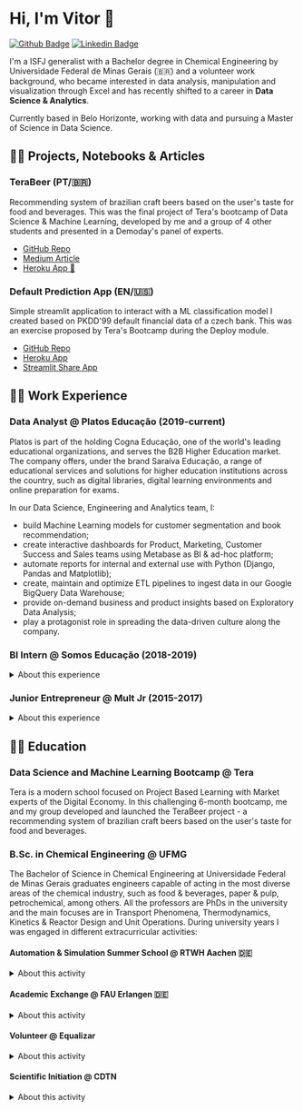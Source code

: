 # Hi, I'm Vitor 👋

[![Github Badge](https://img.shields.io/badge/-Github-000?style=flat-square&logo=Github&logoColor=white&link=https://github.com/vitor-faria)](https://github.com/vitor-faria)
[![Linkedin Badge](https://img.shields.io/badge/-LinkedIn-blue?style=flat-square&logo=Linkedin&logoColor=white&link=https://www.linkedin.com/in/vitor-faria/)](https://www.linkedin.com/in/vitor-faria/)

I'm a ISFJ generalist with a Bachelor degree in Chemical Engineering by Universidade Federal de Minas Gerais (🇧🇷) and a volunteer work background, who became interested in data analysis, manipulation and visualization through Excel and has recently shifted to a career in **Data Science & Analytics**. 

Currently based in Belo Horizonte, working with data and pursuing a Master of Science in Data Science.

## 👨‍🔬 Projects, Notebooks & Articles

### TeraBeer (PT/🇧🇷)

Recommending system of brazilian craft beers based on the user's taste for food and beverages. This was the final project of Tera's bootcamp of Data Science &
Machine Learning, developed by me and a group of 4 other students and presented in a Demoday's panel of experts.

- [GitHub Repo](https://github.com/vitor-faria/tera-beer-recommendations)
- [Medium Article](https://vitorfaria95.medium.com/terabeer-construindo-um-sistema-de-recomenda%C3%A7%C3%A3o-de-cervejas-artesanais-brasileiras-2a131d66421c)
- [Heroku App 🍻](https://terabeer-recomendacoes.herokuapp.com/)

### Default Prediction App (EN/🇺🇸)

Simple streamlit application to interact with a ML classification model I created based on PKDD'99 default financial data of a czech bank. This was an exercise 
proposed by Tera's Bootcamp during the Deploy module.

- [GitHub Repo](https://github.com/vitor-faria/default-prediction-app)
- [Heroku App](https://default-prediction-app.herokuapp.com/)
- [Streamlit Share App](https://share.streamlit.io/vitor-faria/default-prediction-app/main/app.py)

## 🧑‍💻 Work Experience

### Data Analyst @ Platos Educação (2019-current)

Platos is part of the holding Cogna Educação, one of the world's leading educational organizations, and serves the B2B Higher Education market. The company 
offers, under the brand Saraiva Educação, a range of educational services and solutions for higher education institutions across the country, such as digital 
libraries, digital learning environments and online preparation for exams.

In our Data Science, Engineering and Analytics team, I:
- build Machine Learning models for customer segmentation and book recommendation;
- create interactive dashboards for Product, Marketing, Customer Success and Sales teams using Metabase as BI & ad-hoc platform;
- automate reports for internal and external use with Python (Django, Pandas and Matplotlib);
- create, maintain and optimize ETL pipelines to ingest data in our Google BigQuery Data Warehouse;
- provide on-demand business and product insights based on Exploratory Data Analysis;
- play a protagonist role in spreading the data-driven culture along the company.

### BI Intern @ Somos Educação (2018-2019)

<details>
  <summary>About this experience</summary>
  
  <br>
  
  SOMOS was (when aquired by Kroton) the largest group of basic education in Brazil and impacted more than 27 million students across Brazil through 
  various brands. 

  My role as BI Intern in the Business Unit of Solutions for Higher and Technical Education was to:
  - create BI dashboards in order to keep track of the top OKR's;
  - provide business insights to the leaders;
  - use Data Storytelling to build visuals and slides for Radar meetings;
  - develop processes to improve Knowledge Management.
</details>

### Junior Entrepreneur @ Mult Jr (2015-2017)

<details>
  <summary>About this experience</summary>
  
  <br>
  
  Mult Jr is a Junior Enterprise voluntarily managed by Chemical Engineering students that provides solutions under the technical guidance of Professors from the
  University. And it is where I fell in love with Excel spreadsheets and Data Analysis, while working in the Financial, HR and IT departments.
  
  **CFO**
  
  > - Legal representation of the JE.
  > - Manage an annual budget of ~R$ 50k.
  > - Lead a 5 member team.
  > - Ensure the execution of financial, accounting and legal processes, such as cash flow and drafting of contracts.
  > - Define Pricing strategies.
  
  **IT Coordinator**
  
  > - Lead a 7 member team.
  > - Maintain the functioning of the site and other virtual tools.
  > - Develop spreadsheets and applications for other teams.
  > - Provide adequate training in virtual tools such as Excel, VBA and PowerPoint.
  
  **HR analyst**
  
  > - Recruitment and selection.
  > - Coach other members.
  > - Analyze organizational climate.
  > - Evaluate member performance.
</details>

## 🧑‍🎓 Education

### Data Science and Machine Learning Bootcamp @ Tera

Tera is a modern school focused on Project Based Learning with Market experts of the Digital Economy. In this challenging 6-month bootcamp, me and my group 
developed and launched the TeraBeer project - a recommending system of brazilian craft beers based on the user's taste for food and beverages.

### B.Sc. in Chemical Engineering @ UFMG

The Bachelor of Science in Chemical Engineering at Universidade Federal de Minas Gerais graduates engineers capable of acting in the most diverse areas of the 
chemical industry, such as food & beverages, paper & pulp, petrochemical, among others. All the professors are PhDs in the university and the main focuses are 
in Transport Phenomena, Thermodynamics, Kinetics & Reactor Design and Unit Operations. During university years I was engaged in different extracurricular 
activities:

#### Automation & Simulation Summer School @ RTWH Aachen 🇩🇪

<details>
  <summary>About this activity</summary>
  
  <br>
  
  > The Summer Schools are courses provided by the International Academy of the RWTH Aachen University targeting Engineering students of outstanding academic 
  > performance from all over the world. The program of the 4-week Automation and Simulation course gather many activities, such as lectures and exercises about 
  > Nummerical Methods in Matlab and Robot Automation, classes about german language and culture, visits to state of the art german companies, excursions and 
  > intercultural training. The course took place during the month of July, 2019.

</details>

#### Academic Exchange @ FAU Erlangen 🇩🇪

<details>
  <summary>About this activity</summary>
  
  <br>
  
  > 1 semester academic exchange at Friedrich-Alexander Universität through the program Minas Mundi (UFMG), from April 2018 to August 2018. All lessons were taught 
  > in German.
  > Language courses: Deutsch Intensivkurs C1.1 (March 2018, 5 ECTS), Deutsch Allgemeinkurs C1 (April to July 2018, 5 ECTS) - Sprachzentrum.
</details>

#### Volunteer @ Equalizar

<details>
  <summary>About this activity</summary>
  
  <br>
  
  > Founded in 2012, Equalizar is a social project based at the Engineering School of UFMG that provides low-cost preparation for ENEM, the exam used to enter most 
  > public and private universities, helping vulnerable students from the public system to change their lives. Equalizar is totally managed by volunteers and helps 
  > +100 students every year.
  > I worked voluntarily at Equalizar between 2014 and 2016 in different positions such as Math monitor, HR assistant and Communication director.
</details>

#### Scientific Initiation @ CDTN

<details>
  <summary>About this activity</summary>
  
  <br>
  
  > 1-year Scientific Initiation at Centro de Desenvolvimento de Tecnologia Nuclear, working on the project *"Obtaining Graphene and Graphene Oxide in Aqueous 
  > Environment for Contaminant Adsorption"* together with doctoral students. The aim of the project is to optimize graphene extraction by the exfoliation method 
  > in the liquid phase using water as solvent and to study the use of graphene oxides to clean water contaminated with radioactive substances by the adsorption 
  > method.
</details>
